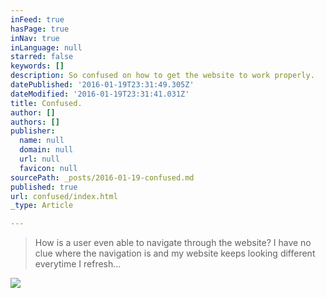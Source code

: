 ```yaml
---
inFeed: true
hasPage: true
inNav: true
inLanguage: null
starred: false
keywords: []
description: So confused on how to get the website to work properly.
datePublished: '2016-01-19T23:31:49.305Z'
dateModified: '2016-01-19T23:31:41.031Z'
title: Confused.
author: []
authors: []
publisher:
  name: null
  domain: null
  url: null
  favicon: null
sourcePath: _posts/2016-01-19-confused.md
published: true
url: confused/index.html
_type: Article

---
```

> How is a user even able to navigate through the website? I have no clue where the navigation is and my website keeps looking different everytime I refresh...

![](https://the-grid-user-content.s3-us-west-2.amazonaws.com/db5ef71f-6d35-439e-bab5-6982ba3d0459.jpg)